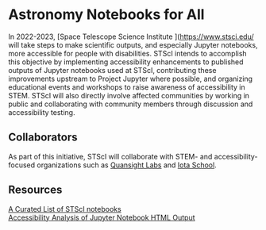 # Astronomy Notebooks for All

In 2022-2023, [Space Telescope Science Institute ](https://www.stsci.edu/ will take steps to make scientific outputs, and especially Jupyter notebooks, more accessible for people with disabilities. STScI intends to accomplish this objective by implementing accessibility enhancements to published outputs of Jupyter notebooks used at STScI, contributing these improvements upstream to Project Jupyter where possible, and organizing educational events and workshops to raise awareness of accessibility in STEM. STScI will also directly involve affected communities by working in public and collaborating with community members through discussion and accessibility testing.

## Collaborators

As part of this initiative, STScI will collaborate with STEM- and accessibility-focused organizations such as [Quansight Labs](https://www.quansight.com/labs) and [Iota School](https://iotaschool.com/).

## Resources

[A Curated List of STScI notebooks](https://github.com/spacetelescope/notebooks)  
[Accessibility Analysis of Jupyter Notebook HTML Output](https://www.youtube.com/watch?v=KsUF_HjA97U&t=253s)  





